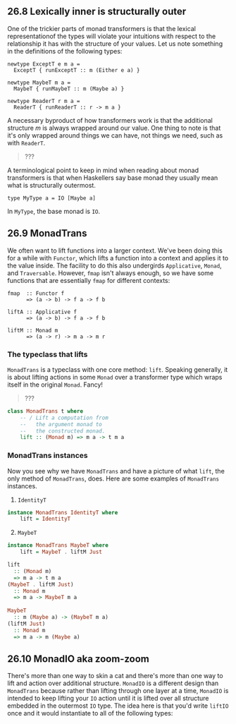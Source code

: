 ## 26.8 Lexically inner is structurally outer

One of the trickier parts of monad transformers is that the lexical representationof the types will violate your intuitions with respect to the relationship it has with the structure of your values. Let us note something in the definitions of the following types:
```
newtype ExceptT e m a =
  ExceptT { runExceptT :: m (Either e a) }

newtype MaybeT m a =
  MaybeT { runMaybeT :: m (Maybe a) }

newtype ReaderT r m a =
  ReaderT { runReaderT :: r -> m a }
```

A necessary byproduct of how transformers work is that the additional structure _m_ is always wrapped around our value. One thing to note is that it's only wrapped around things we can have, not things we need, such as with `ReaderT`.

> ???

A terminological point to keep in mind when reading about monad transformers is that when Haskellers say base monad they usually mean what is structurally outermost.

```
type MyType a = IO [Maybe a]
```
In `MyType`, the base monad is `IO`.

## 26.9 MonadTrans

We often want to lift functions into a larger context. We've been doing this for  a while with `Functor`, which lifts a function into a context and applies it to the value inside. The facility to do this also undergirds `Applicative`, `Monad`, and `Traversable`. However, `fmap` isn't always enough, so we have some functions that are essentially `fmap` for different contexts:
```
fmap  :: Functor f
      => (a -> b) -> f a -> f b

liftA :: Applicative f
      => (a -> b) -> f a -> f b

liftM :: Monad m
      => (a -> r) -> m a -> m r
```

### The typeclass that lifts
  `MonadTrans` is a typeclass with one core method: `lift`. Speaking generally, it is about lifting actions in some `Monad` over a transformer type which wraps itself in the original `Monad`. Fancy!

> ???
 
  ```haskell
  class MonadTrans t where
      -- / Lift a computation from
      --   the argument monad to
      --   the constructed monad.
      lift :: (Monad m) => m a -> t m a
  ```

### MonadTrans instances

Now you see why we have `MonadTrans` and have a picture of what `lift`, the only method of `MonadTrans`, does.
Here are some examples of `MonadTrans` instances.

1. `IdentityT`
```haskell
instance MonadTrans IdentityT where
    lift = IdentityT
```

2. `MaybeT`
```haskell
instance MonadTrans MaybeT where
    lift = MaybeT . liftM Just
```

```haskell
lift
  :: (Monad m)
  => m a -> t m a
(MaybeT . liftM Just)
  :: Monad m
  => m a -> MaybeT m a
  
MaybeT
  :: m (Maybe a) -> (MaybeT m a)
(liftM Just)
  :: Monad m
  => m a -> m (Maybe a)
```

## 26.10 MonadIO aka zoom-zoom

There's more than one way to skin a cat and there's more than one way to lift and action over additional structure. `MonadIO` is a different design than `MonadTrans` because rather than lifting through one layer at a time, `MonadIO` is intended to keep lifting your `IO` action until it is lifted over all structure embedded in the outermost `IO` type. The idea here is that you'd write `liftIO` once and it would instantiate to all of the following types:
